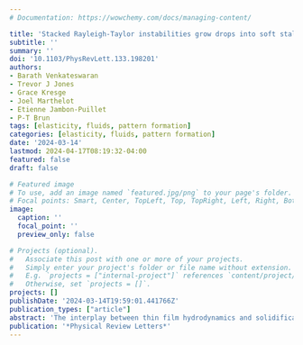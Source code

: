 ```yaml
---
# Documentation: https://wowchemy.com/docs/managing-content/

title: 'Stacked Rayleigh-Taylor instabilities grow drops into soft stalactite-like structures'
subtitle: ''
summary: ''
doi: '10.1103/PhysRevLett.133.198201'
authors:
- Barath Venkateswaran
- Trevor J Jones
- Grace Kresge
- Joel Marthelot
- Etienne Jambon-Puillet
- P-T Brun
tags: [elasticity, fluids, pattern formation]
categories: [elasticity, fluids, pattern formation]
date: '2024-03-14'
lastmod: 2024-04-17T08:19:32-04:00
featured: false
draft: false

# Featured image
# To use, add an image named `featured.jpg/png` to your page's folder.
# Focal points: Smart, Center, TopLeft, Top, TopRight, Left, Right, BottomLeft, Bottom, BottomRight.
image:
  caption: ''
  focal_point: ''
  preview_only: false

# Projects (optional).
#   Associate this post with one or more of your projects.
#   Simply enter your project's folder or file name without extension.
#   E.g. `projects = ["internal-project"]` references `content/project/deep-learning/index.md`.
#   Otherwise, set `projects = []`.
projects: []
publishDate: '2024-03-14T19:59:01.441766Z'
publication_types: ["article"]
abstract: 'The interplay between thin film hydrodynamics and solidification produces formidably intricate geophysical structures, such as stalactites and icicles, whose shape is a testimony of their long growth. In simpler settings, liquid films can also produce regular patterns. When coated on the underside of a flat plate, these films are unstable and yield lattices of drops following the Rayleigh-Taylor instability. While this interfacial instability is well-studied in Newtonian fluids, much less is known about what happens when the thin film solidifies. Here, we coat the underside of a surface with liquid elastomer, allowing the film to destabilize and flow while it cures into an elastic solid. Once the first coating yields an array of solid droplets, this iterative coat-flow-cure process is repeated and gives rise to corrugated slender structures, which we name “flexicles” for their resemblance to icicles. We study the subtle combination of chaos and order that confers our flexicles their structure, shape, arrangement, and, ultimately, deformability.'
publication: '*Physical Review Letters*'
---
```

